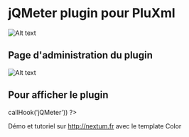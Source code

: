 jQMeter plugin pour PluXml
=========

![Alt text](http://nextum.fr/jqmeter.png)


Page d'administration du plugin
--------------

![Alt text](http://nextum.fr/jqmeter_admin.png)


Pour afficher le plugin
--------------

<?php eval($plxShow->callHook('jQMeter')) ?> 

Démo et tutoriel sur http://nextum.fr  avec le template Color



